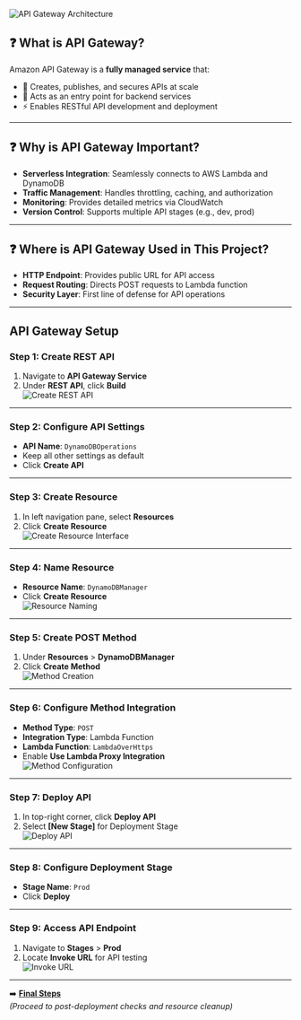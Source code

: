 ![API Gateway Architecture](https://github.com/user-attachments/assets/c89f4bc5-9103-4447-8dbd-c9356a6b4dfe)  
    


## ❓ What is API Gateway?  
Amazon API Gateway is a **fully managed service** that:  
- 🚀 Creates, publishes, and secures APIs at scale  
- 🔄 Acts as an entry point for backend services  
- ⚡ Enables RESTful API development and deployment  

---

## ❓ Why is API Gateway Important?  
- **Serverless Integration**: Seamlessly connects to AWS Lambda and DynamoDB  
- **Traffic Management**: Handles throttling, caching, and authorization  
- **Monitoring**: Provides detailed metrics via CloudWatch  
- **Version Control**: Supports multiple API stages (e.g., dev, prod)  

---

## ❓ Where is API Gateway Used in This Project?  
- **HTTP Endpoint**: Provides public URL for API access  
- **Request Routing**: Directs POST requests to Lambda function  
- **Security Layer**: First line of defense for API operations  


---

## API Gateway Setup

### Step 1: Create REST API
1. Navigate to **API Gateway Service**  
2. Under **REST API**, click **Build**  
![Create REST API](https://github.com/user-attachments/assets/b83bb1b6-f209-4189-8507-cb120af36a0f)  

---

### Step 2: Configure API Settings
- **API Name**: `DynamoDBOperations`  
- Keep all other settings as default  
- Click **Create API**  

---

### Step 3: Create Resource
1. In left navigation pane, select **Resources**  
2. Click **Create Resource**  
![Create Resource Interface](https://github.com/user-attachments/assets/4c071b5e-43b3-4e0d-adc4-197cfac0ebfd)  

---

### Step 4: Name Resource
- **Resource Name**: `DynamoDBManager`  
- Click **Create Resource**  
![Resource Naming](https://github.com/user-attachments/assets/1de31bc4-1417-45f4-b974-8bf917d2cf7b)  

---

### Step 5: Create POST Method
1. Under **Resources** > **DynamoDBManager**  
2. Click **Create Method**  
![Method Creation](https://github.com/user-attachments/assets/4a228991-8fea-4aa6-b1de-353963996e32)  

---

### Step 6: Configure Method Integration
- **Method Type**: `POST`  
- **Integration Type**: Lambda Function  
- **Lambda Function**: `LambdaOverHttps`  
- Enable **Use Lambda Proxy Integration**  
![Method Configuration](https://github.com/user-attachments/assets/3cf4c5e8-9dec-45c9-8f5a-aa32084b5d44)  

---

### Step 7: Deploy API
1. In top-right corner, click **Deploy API**  
2. Select **[New Stage]** for Deployment Stage  
![Deploy API](https://github.com/user-attachments/assets/24fd3595-a08e-4789-a9ac-1ae3be22675f)  

---

### Step 8: Configure Deployment Stage
- **Stage Name**: `Prod`  
- Click **Deploy**  

---
### Step 9: Access API Endpoint
1. Navigate to **Stages** > **Prod**  
2. Locate **Invoke URL** for API testing  
![Invoke URL](https://github.com/user-attachments/assets/2d7779b4-0c02-4e47-8a7e-5803363d088d)  

---
➡️ **[Final Steps ](/final-steps.md)**  
*(Proceed to post-deployment checks and resource cleanup)*
